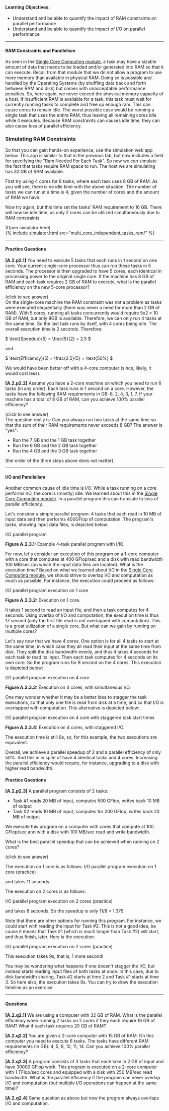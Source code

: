 
#### Learning Objectives:
 
- Understand and be able to quantify the impact of RAM constraints on parallel performance
- Understand and be able to quantify the impact of I/O on parallel performance

----

#### RAM Constraints and Parallelism

As seen in the [Single Core Computing
module]({{site.baseurl}}/pedagogic_modules/single_core_computing), a task
may have a sizable amount of data that needs to be loaded and/or generated into RAM so that it can execute. Recall from that module that we do not allow a program to 
use more memory than available in physical
RAM. Doing so is possible and handled by the Operating Systems (by
shuffling data back and forth between RAM and disk) but comes with
unacceptable performance penalties. So, here again,
we never
exceed the physical memory capacity of a host. If insufficient
RAM is available for a task, this task must wait for currently running
tasks to complete and free up enough ram. This can cause cores to remain
idle. The worst possible case would be running a single task that uses the
entire RAM, thus leaving all remaining cores idle while it executes. 
Because RAM constraints can causes idle time, they can also cause
loss of parallel efficiency.


### Simulating RAM Constraints

So that you can gain hands-on experience, use the simulation web
app below.  This app is similar to that in the previous tab,
but now includes a field for specifying the "Ram Needed For
Each Task".  So now we can simulate the fact that tasks require RAM space
to run.  The host we are simulating has 32 GB of RAM available.

First try using 4 cores for 8 tasks, where each task uses 8 GB of RAM.  As
you will see, there is no idle time with the above situation. The number of
tasks we can run at a time is 4, given the number of cores and the amount
of RAM we have.

Now try again, but this time set the tasks' RAM requirement to 16 GB. There will now be
idle time, as only 2 cores can be utilized simultaneously due to RAM
constraints.

<div class="ui accordion fluid app-ins">
  <div class="title">
    <i class="dropdown icon"></i>
    (Open simulator here)
  </div>
  <div markdown="0" class="ui segment content">
    {% include simulator.html src="multi_core_independent_tasks_ram/" %}
  </div>
</div>

----

#### Practice Questions 

**[A.2.p2.1]** You need to execute 5 tasks that each runs in 1 second on one
core.  Your current single-core processor thus can run these tasks in 5
seconds.  The processor is then upgraded to have 5 cores, each identical in
processing power to the original single core. If the machine has 8 GB of
RAM and each task requires 2 GB of RAM to execute, what is the parallel
efficiency on the new 5-core processor?
<div class="ui accordion fluid">
  <div class="title">
    <i class="dropdown icon"></i>
    (click to see answer)
  </div>
  <div markdown="1" class="ui segment content">
On the single-core machine the RAM constraint was not a problem as
tasks were executed sequentially (there was never a need for more than 2
GB of RAM). With 5 cores, running all tasks concurrently would
require 5x2 = 10 GB of RAM, but only 8GB is available. Therefore, we can only run
4 tasks at the same time. So the last task runs by itself, with 4 cores
being idle. The overall execution time is 2 seconds. Therefore:

$
\text{Speedup}(5)  = \frac{5}{2} = 2.5
$

and 

$
\text{Efficiency}(5)  = \frac{2.5}{5} = \text{50%}
$

We would have been better off with a 4-core computer (since, likely, it would cost less). 

  </div>
</div>

<p></p>

**[A.2.p2.2]** Assume you have a 2-core machine on which you need to run 6 tasks (in any order).
Each task runs in 1 second on a core. However, the tasks have the following RAM
requirements in GB: 6, 2, 4, 3, 1, 7.  If your machine has a total of 8 GB of RAM, can
you achieve 100% parallel efficiency?
<div class="ui accordion fluid">
  <div class="title">
    <i class="dropdown icon"></i>
    (click to see answer)
  </div>
  <div markdown="1" class="ui segment content">
The question really is: Can you always run two tasks at the same time so that the sum
of their RAM requirements never exceeds 8 GB?  The answer is "yes":
  
  - Run the 7 GB and the 1 GB task together
  - Run the 6 GB and the 2 GB task together
  - Run the 4 GB and the 3 GB task together

(the order of the three steps above does not matter). 

  </div>
</div>

---

#### I/O and Parallelism

Another common  cause of idle time is I/O. While a task running on a core performs I/O, the core is (mostly) idle. We learned
about  this in the [Single Core Computing
module]({{site.baseurl}}/pedagogic_modules/single_core_computing). In a parallel program this can translate to loss  of parallel efficiency.

Let's consider a simple parallel program: 4 tasks that each read in 10 MB
of input data and then performs 400GFlop of computation.  The 
program's tasks, showing input data files, is depicted below:

<object class="figure" width="300" type="image/svg+xml" data="{{ site.baseurl }}/public/img/multi_core_computing/example_io_dag.svg">I/O parallel program</object>
<div class="caption"><strong>Figure A.2.3.1:</strong>
Example 4-task parallel program with I/IO. </div>

For now, let's consider an execution of this program on a 1-core
computer with a core that computes at 400 GFlop/sec and  a disk with
read bandwidth 100 MB/sec (on which the input data files are located). 
What is the execution time? Based on what we learned about I/O 
in the [Single Core Computing
module]({{site.baseurl}}/pedagogic_modules/single_core_computing), we
should strive to overlap I/O and computation as much as possible.
For instance, the execution could proceed as follows:

<object class="figure" width="450" type="image/svg+xml" data="{{ site.baseurl }}/public/img/multi_core_computing/example_io_dag_1_core.svg">I/O parallel program execution on 1 core</object>
<div class="caption"><strong>Figure A.2.3.2:</strong>
Execution on 1 core. </div>

It takes 1 second to read an input file, and then a task computes for 4
seconds.  Using overlap of I/O and computation, the execution time is thus
17 second (only the first file read is not overlapped with computation). This is a great
utilization of a single core. But what can we gain by  running on multiple cores?

Let's say now that we have 4 cores. One option is for all 4 tasks to start
at the same time, in which case they all read their input at the same time
from disk. They split the disk bandwidth evenly, and thus it takes 4 seconds
for each task to read its input.  Then each task computes for 4 seconds on its own core. So
the program runs for 8 second on the 4 cores. This execution is
depicted below:

<object class="figure" type="image/svg+xml" data="{{ site.baseurl }}/public/img/multi_core_computing/example_io_dag_4_cores_1.svg">I/O parallel program execution on 4 core</object>
<div class="caption"><strong>Figure A.2.3.3:</strong>
Execution on 4 cores, with simultaneous I/O. </div>


One  may wonder whether it may be a  better idea  to stagger the  task
executions, so that only one file is read from disk at a time,  and so that
I/O is overlapped with computation. This alternative
is depicted below:

<object class="figure" type="image/svg+xml" data="{{ site.baseurl }}/public/img/multi_core_computing/example_io_dag_4_cores_2.svg">I/O parallel program execution on 4 core with staggered task start times</object>
<div class="caption"><strong>Figure A.2.3.4:</strong>
Execution on 4 cores, with staggered I/O. </div>

The execution time is still 8s, so, for this example, the two executions are equivalent. 

Overall, we achieve a parallel speedup of 2 and a parallel efficiency of
only 50%. And this in in spite of have 4 identical tasks and 4 cores.
Increasing the parallel efficiency would require, for instance,  upgrading to a disk with
higher read bandwidth.

#### Practice Questions 

**[A.2.p2.3]** A parallel program consists of 2 tasks:

  - Task #1 reads 20 MB of input, computes 500 GFlop, writes back 10 MB of output
  - Task #2 reads 10 MB of input, computes for 200 GFlop, writes back 20 MB of output

We execute this program on a computer with cores that compute at 
100 GFlop/sec and with a disk with 100 MB/sec read and write bandwidth. 

What is the best parallel speedup  that can be achieved 
when running on 2 cores? 

<div class="ui accordion fluid">
  <div class="title">
    <i class="dropdown icon"></i>
    (click to see answer)
  </div>
  <div markdown="1" class="ui segment content">

The execution on 1 core is as follows:
<object class="figure" width="400" type="image/svg+xml" data="{{ site.baseurl }}/public/img/multi_core_computing/example_io_dag_1_core_practice.svg">I/O parallel program execution on 1 core (practice)</object>

and takes 11 seconds. 

The execution on 2 cores is as follows:

<object class="figure" width="400" type="image/svg+xml" data="{{ site.baseurl }}/public/img/multi_core_computing/example_io_dag_2_cores_practice.svg">I/O parallel program execution on 2 cores (practice)</object>

and takes 8 seconds. So the speedup is only 11/8 = 1.375. 

Note that there are other options for running this program. For instance,
we could start with reading the input for  Task #2. This is not
a good idea, be  cause it means that Task #1 (which is much longer  than
Task #2) will start, and thus finish, later. Here is the execution:

<object class="figure" width="400" type="image/svg+xml" data="{{ site.baseurl }}/public/img/multi_core_computing/example_io_dag_2_cores_practice_no_good.svg">I/O parallel program execution on 2 cores (practice)</object>

This execution takes 9s, that is, 1 more second!

You may be wondering what happens if one doesn't stagger the I/O, but instead
starts reading input files of both tasks at once. In this case, due to
disk bandwidth sharing, Task #2 starts at time 2 and Task #1 starts at time 3. So here also, the execution takes 9s. You  can try to draw the execution  timeline  as an exercise.



  </div>
</div>

<p></p>


---

#### Questions

**[A.2.q2.1]** We are using a computer with 32 GB of RAM. What is the parallel
efficiency when running 2 tasks on 2 cores if they each require 16 GB of RAM? What if
each task requires 20 GB of RAM?

**[A.2.q2.2]** You are given a 2-core computer with 15 GB of RAM. On this computer 
you need to execute 6 tasks. The tasks have different RAM requirements (in GB): 
4, 5, 8, 10, 11, 14. Can you achieve 100% parallel efficiency? 

**[A.2.q2.3]** A program consists of 3 tasks that each take in 2 GB of input and
have 30000 GFlop work. This program is executed on a 2-core computer with
1 TFlop/sec cores and equipped with a disk with 250 MB/sec read bandwidth. What is
the parallel  efficiency if the program can never overlap I/O and computation (but
multiple I/O operations can happen at the same time)? 

**[A.2.q2.4]** Same question as above but now the program always overlaps I/O and
computation.


